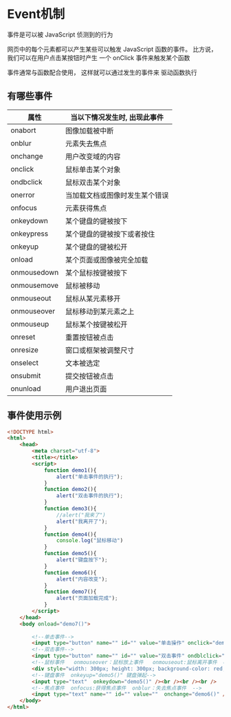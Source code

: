 # Event机制

事件是可以被 JavaScript 侦测到的行为 

网页中的每个元素都可以产生某些可以触发 JavaScript
函数的事件。 比方说， 我们可以在用户点击某按钮时产生
一个 onClick 事件来触发某个函数 

事件通常与函数配合使用， 这样就可以通过发生的事件来
驱动函数执行 

## 有哪些事件

| 属性        | 当以下情况发生时, 出现此事件   |
| ----------- | ------------------------------ |
| onabort     | 图像加载被中断                 |
| onblur      | 元素失去焦点                   |
| onchange    | 用户改变域的内容               |
| onclick     | 鼠标单击某个对象               |
| ondbclick   | 鼠标双击某个对象               |
| onerror     | 当加载文档或图像时发生某个错误 |
| onfocus     | 元素获得焦点                   |
| onkeydown   | 某个键盘的键被按下             |
| onkeypress  | 某个键盘的键被按下或者按住     |
| onkeyup     | 某个键盘的键被松开             |
| onload      | 某个页面或图像被完全加载       |
| onmousedown | 某个鼠标按键被按下             |
| onmousemove | 鼠标被移动                     |
| onmouseout  | 鼠标从某元素移开               |
| onmouseover | 鼠标移动到某元素之上           |
| onmouseup   | 鼠标某个按键被松开             |
| onreset     | 重置按钮被点击                 |
| onresize    | 窗口或框架被调整尺寸           |
| onselect    | 文本被选定                     |
| onsubmit    | 提交按钮被点击                 |
| onunload    | 用户退出页面                   |

## 事件使用示例

```html
<!DOCTYPE html>
<html>
	<head>
		<meta charset="utf-8">
		<title></title>
		<script>
			function demo1(){
				alert("单击事件的执行");	
			}
			function demo2(){				
				alert("双击事件的执行");
			}			
			function demo3(){				
				//alert("我来了")				
				alert("我离开了");
			}
			function demo4(){
				console.log("鼠标移动")
			}
			function demo5(){		
				alert("键盘按下");	
			}
			function demo6(){	
				alert("内容改变");	
			}
			function demo7(){
				alert("页面加载完成");
			}
		</script>
	</head>
	<body onload="demo7()">
		
		<!--单击事件-->
		<input type="button" name="" id="" value="单击操作" onclick="demo1();demo2()" /> <br /><br /><br />
		<!--双击事件-->
		<input type="button" name="" id="" value="双击事件" ondblclick="demo2()" /><br /><br /><br />
		<!--鼠标事件   onmouseover：鼠标放上事件   onmouseout:鼠标离开事件  onmousemove:鼠标移动事件 -->
		<div style="width: 300px; height: 300px; background-color: red;"  onmousemove="demo4()"></div><br /><br /><br />
		<!--键盘事件  onkeyup="demo5()" 键盘弹起-->
		<input type="text"  onkeydown="demo5()" /><br /><br /><br />
		<!--焦点事件  onfocus:获得焦点事件  onblur：失去焦点事件  -->
		<input type="text" name="" id="" value=""  onchange="demo6()" />
	</body>
</html>

```

